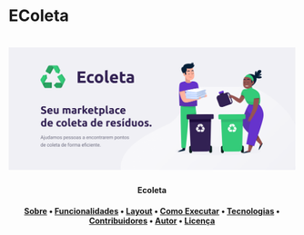 <div>
<h1>EColeta<h1/>
     <img src="https://github.com/paulohsousa/Rocketseat-NLW-Web-responsiva-/blob/master/public/assets/Ecoleta.png" style="max-width:100%" alt="imagem da tela">
  <h4 align="center">
    <b>Ecoleta<b/>  
  <h4/>
<p>
   <a href="#sobre-o-projeto">Sobre<a/> •
  <a href="#funcionalidades">Funcionalidades<a/> •
    <a href="#layout">Layout<a/> •
      <a href="#como-executar">Como Executar<a/> •
        <a href="#tecnologias">Tecnologias<a/> •
          <a href="#contribuidores">Contribuidores<a/> •
            <a href="#autor">Autor<a/> •
              <a href="#licença">Licença<a/>
 <p/>
                <h2 id=""><h2/>
<div/>
